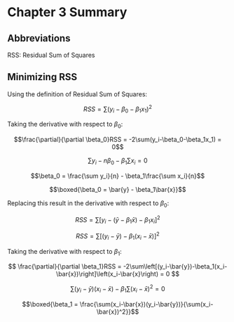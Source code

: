 # Chapter 3 Summary

## Abbreviations

RSS: Residual Sum of Squares

## Minimizing RSS

Using the definition of Residual Sum of Squares:

$$RSS = \sum(y_i-\beta_0-\beta_1x_1)^2$$

Taking the derivative with respect to $\beta_0$:

$$\frac{\partial}{\partial \beta_0}RSS = -2\sum(y_i-\beta_0-\beta_1x_1) = 0$$

$$\sum y_i - n\beta_0 - \beta_1\sum x_i = 0$$

$$\beta_0 = \frac{\sum y_i}{n} - \beta_1\frac{\sum x_i}{n}$$

$$\boxed{\beta_0 = \bar{y} - \beta_1\bar{x}}$$

Replacing this result in the derivative with respect to $\beta_0$:

$$RSS = \sum[y_i-(\bar{y}-\beta_1\bar{x})-\beta_1x_i]^2$$

$$RSS = \sum[(y_i-\bar{y})-\beta_1(x_i-\bar{x})]^2$$

Taking the derivative with respect to $\beta_1$:

$$
\frac{\partial}{\partial \beta_1}RSS = -2\sum\left[(y_i-\bar{y})-\beta_1(x_i-\bar{x})\right]\left(x_i-\bar{x}\right) = 0
$$


$$\sum(y_i-\bar{y})(x_i-\bar{x}) - \beta_1\sum(x_i-\bar{x})^2 = 0$$

$$\boxed{\beta_1 = \frac{\sum(x_i-\bar{x})(y_i-\bar{y})}{\sum(x_i-\bar{x})^2}}$$